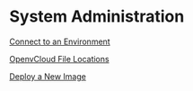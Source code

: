 # System Administration

[Connect to an Environment](connect.md)

[OpenvCloud File Locations](file_locations.md)

[Deploy a New Image](deploy_new_image.md)

